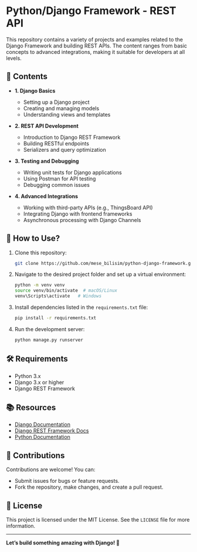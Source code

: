 # Python/Django Framework - REST API

This repository contains a variety of projects and examples related to the Django Framework and building REST APIs. The content ranges from basic concepts to advanced integrations, making it suitable for developers at all levels.

## 📌 Contents

- **1. Django Basics**
  - Setting up a Django project
  - Creating and managing models
  - Understanding views and templates

- **2. REST API Development**
  - Introduction to Django REST Framework
  - Building RESTful endpoints
  - Serializers and query optimization

- **3. Testing and Debugging**
  - Writing unit tests for Django applications
  - Using Postman for API testing
  - Debugging common issues

- **4. Advanced Integrations**
  - Working with third-party APIs (e.g., ThingsBoard API)
  - Integrating Django with frontend frameworks
  - Asynchronous processing with Django Channels

## 🚀 How to Use?

1. Clone this repository:
   ```bash
   git clone https://github.com/mese_bilisim/python-django-framework.git
   ```
2. Navigate to the desired project folder and set up a virtual environment:
   ```bash
   python -m venv venv
   source venv/bin/activate  # macOS/Linux
   venv\Scripts\activate   # Windows
   ```
3. Install dependencies listed in the `requirements.txt` file:
   ```bash
   pip install -r requirements.txt
   ```
4. Run the development server:
   ```bash
   python manage.py runserver
   ```

## 🛠 Requirements

- Python 3.x
- Django 3.x or higher
- Django REST Framework

## 📚 Resources

- [Django Documentation](https://docs.djangoproject.com/)
- [Django REST Framework Docs](https://www.django-rest-framework.org/)
- [Python Documentation](https://docs.python.org/3/)

## 📩 Contributions

Contributions are welcome! You can:
- Submit issues for bugs or feature requests.
- Fork the repository, make changes, and create a pull request.

## 📜 License

This project is licensed under the MIT License. See the `LICENSE` file for more information.

---

**Let’s build something amazing with Django! 🚀**
